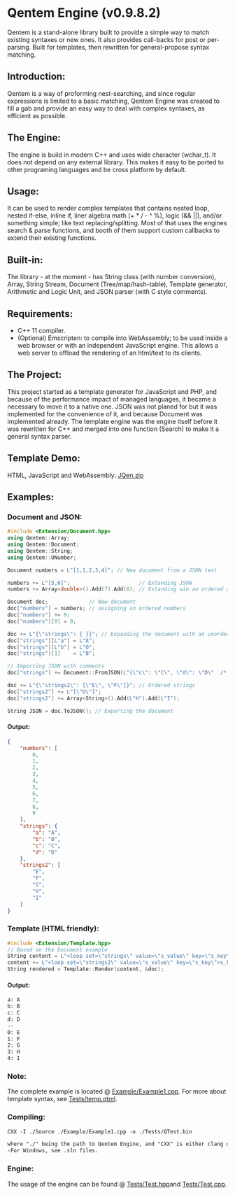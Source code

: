# Qentem Engine (v0.9.8.2)
Qentem is a stand-alone library built to provide a simple way to match existing syntaxes or new ones. It also provides call-backs for post or per-parsing. Built for templates, then rewritten for general-propose syntax matching.

## Introduction:
Qentem is a way of proforming nest-searching, and since regular expressions is limited to a basic matching, Qentem Engine was created to fill a gab and provide an easy way to deal with complex syntaxes, as efficient as possible.

## The Engine:
The engine is build in modern C++ and uses wide character (wchar_t). It does not depend on any external library. This makes it easy to be ported to other programing languages and be cross platform by default.

## Usage:
It can be used to render complex templates that contains nested loop, nested if-else, inline if, liner algebra math (+ * / - ^ %), logic (&& ||), and/or something simple; like text replacing/splitting. Most of that uses the engines search & parse functions, and booth of them support custom callbacks to extend their existing functions.

## Built-in:
The library - at the moment - has String class (with number conversion), Array<Type>, String Stream, Document (Tree/map/hash-table), Template generator, Arithmetic and Logic Unit, and JSON parser (with C style comments).

## Requirements:
* C++ 11 compiler.
* (Optional) Emscripten: to compile into WebAssembly; to be used inside a web browser or with an independent JavaScript engine. This allows a web server to offload the rendering of an html/text to its clients.

## The Project:
This project started as a template generator for JavaScript and PHP, and because of the performance impact of managed languages, it became a necessary to move it to a native one.  JSON was not planed for but it was implemented for the convenience of it, and because Document was implemented already. The template engine was the engine itself before it was rewritten for C++ and merged into one function (Search) to make it a general syntax parser.

## Template Demo:
HTML, JavaScript and WebAssembly: [JQen.zip](https://github.com/HaniAmmar/Qentem-Engine/files/3366315/JQen.zip)

## Examples:
### Document and JSON:
```cpp
#include <Extension/Document.hpp>
using Qentem::Array;
using Qentem::Document;
using Qentem::String;
using Qentem::UNumber;

Document numbers = L"[1,1,2,3,4]"; // New document from a JSON text

numbers += L"[5,6]";                      // Extanding JSON
numbers += Array<double>().Add(7).Add(8); // Extanding win an ordered array

Document doc;             // New document
doc["numbers"] = numbers; // assigning an ordered numbers
doc["numbers"] += 9;
doc["numbers"][0] = 0;

doc += L"{\"strings\": { }}"; // Expanding the document with an unordered array
doc["strings"][L"a"] = L"A";
doc["strings"][L"b"] = L"O";
doc["strings"][1]    = L"B";

// Importing JSON with comments
doc["strings"] += Document::FromJSON(L"{\"c\": \"C\", \"d\": \"D\"  /* \"e\": \"E\" */}", true);

doc += L"{\"strings2\": [\"E\", \"F\"]}"; // Ordered strings
doc["strings2"] += L"[\"G\"]";
doc["strings2"] += Array<String>().Add(L"H").Add(L"I");

String JSON = doc.ToJSON(); // Exporting the document
```
#### Output:
```json
{
    "numbers": [
        0,
        1,
        2,
        3,
        4,
        5,
        6,
        7,
        8,
        9
    ],
    "strings": {
        "a": "A",
        "b": "B",
        "c": "C",
        "d": "D"
    },
    "strings2": [
        "E",
        "F",
        "G",
        "H",
        "I"
    ]
}
```

### Template (HTML friendly):
```cpp
#include <Extension/Template.hpp>
// Based on the Document example
String content = L"<loop set=\"strings\" value=\"s_value\" key=\"s_key\">s_key: s_value\n</loop>--\n";
content += L"<loop set=\"strings2\" value=\"s_value\" key=\"s_key\">s_key: s_value\n</loop>";
String rendered = Template::Render(content, &doc);
```
#### Output:
```txt
a: A
b: B
c: C
d: D
--
0: E
1: F
2: G
3: H
4: I
```

### Note:
The complete example is located @ [Example/Example1.cpp](https://github.com/HaniAmmar/Qentem-Engine/blob/master/Example/Example1.cpp). For more about template syntax, see [Tests/temp.qtml](https://github.com/HaniAmmar/Qentem-Engine/blob/master/Tests/temp.qtml).


### Compiling:
```txt
CXX -I ./Source ./Example/Example1.cpp -o ./Tests/QTest.bin
```
```txt
where "./" being the path to Qentem Engine, and "CXX" is either clang or gcc.
-For Windows, see .sln files.
```

### Engine:
The usage of the engine can be found @ [Tests/Test.hpp](https://github.com/HaniAmmar/Qentem-Engine/blob/master/Tests/Test.hpp)and [Tests/Test.cpp](https://github.com/HaniAmmar/Qentem-Engine/blob/master/Tests/Test.cpp).
